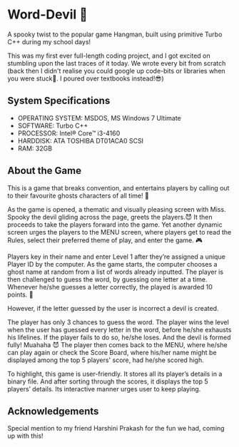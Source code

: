 # Word-Devil 👻

A spooky twist to the popular game Hangman, built using primitive Turbo C++ during my school days!

This was my first ever full-length coding project, and I got excited on stumbling upon the last traces of it today. We wrote every bit from scratch (back then I didn't realise you could google up code-bits or libraries when you were stuck🫤. I poured over textbooks instead!😎)

## System Specifications

- OPERATING SYSTEM: MSDOS, MS Windows 7 Ultimate
- SOFTWARE: Turbo C++
- PROCESSOR: Intel® Core™ i3-4160
- HARDDISK: ATA TOSHIBA DT01ACA0 SCSI
- RAM: 32GB

## About the Game

This is a game that breaks convention, and entertains players by calling out to their favourite ghosts characters of all time! 👻

As the game is opened, a thematic and visually pleasing screen with Miss. Spooky the devil gliding across the page, greets the players.😈 It then proceeds to take
the players forward into the game. Yet another dynamic screen urges the players to the MENU screen, where players get to read the Rules, select their preferred theme of play, and enter the game. 🎮

Players key in their name and enter Level 1 after they’re assigned a unique Player ID by the
computer. As the game starts, the computer chooses a ghost name at random from a list of words already inputted. The player is then
challenged to guess the word, by guessing one letter at a time. Whenever he/she guesses a letter correctly, the played is awarded 10 points. 🎯

However, if the letter guessed by the user is incorrect a devil is created.

The player has only 3 chances to guess the word. The player wins the
level when the user has guessed every letter in the
word, before he/she exhausts his lifelines. If the player fails to
do so, he/she loses. And the devil is formed fully! Muahaha 😈
The player then comes back to the MENU, where he/she can
play again or check the Score Board, where his/her
name might be displayed among the top 5 players'
score, had he/she scored high.


To highlight, this game is user-friendly. It stores all
its player’s details in a binary file. And after sorting
through the scores, it displays the top 5 players’
details. Its interactive manner urges user to keep
playing.

## Acknowledgements
Special mention to my friend Harshini Prakash for the fun we had, coming up with this!